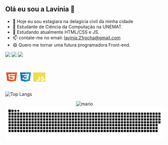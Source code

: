 ## Olá eu sou a Lavínia 👋

- 🔭 Hoje eu sou estagiara na delagicia civil da minha cidade
- 💾 Estudante de Ciência da Computação na UNEMAT.
- 🌱 Estudando atualmente HTML/CSS e JS.
- 📫 contate-me no email: lavinia.21rocha@gmail.com
- 😄 Quero me tornar uma futura programadora Front-end.
<div> 
  <a href="https://instagram.com/lavis.san_1999" target="_blank"><img src="https://img.shields.io/badge/-Instagram-%23E4405F?style=for-the-badge&logo=instagram&logoColor=white" target="_blank"></a>
  <a href = "mailto:lavinia.21@gmail.com"><img src="https://img.shields.io/badge/-Gmail-%23333?style=for-the-badge&logo=gmail&logoColor=white" target="_blank"></a>
  <a href="https://www.linkedin.com/in/lavínia-andrade-002214209" target="_blank"><img src="https://img.shields.io/badge/-LinkedIn-%230077B5?style=for-the-badge&logo=linkedin&logoColor=white" target="_blank"></a> 
</div>

  ##

<div style="display: inline_block"><br>
  <img align="center" alt="Rafa-HTML" height="30" width="40" src="https://raw.githubusercontent.com/devicons/devicon/master/icons/html5/html5-original.svg">
  <img align="center" alt="Rafa-CSS" height="30" width="40" src="https://raw.githubusercontent.com/devicons/devicon/master/icons/css3/css3-original.svg">
  <img align="center" alt="Rafa-Js" height="30" width="40" src="https://raw.githubusercontent.com/devicons/devicon/master/icons/javascript/javascript-plain.svg">
  <!--<img align="center" alt="Rafa-Ts" height="30" width="40" src="https://raw.githubusercontent.com/devicons/devicon/master/icons/typescript/typescript-plain.svg">
  <img align="center" alt="Rafa-React" height="30" width="40" src="https://raw.githubusercontent.com/devicons/devicon/master/icons/react/react-original.svg">
  <img align="center" alt="Rafa-Python" height="30" width="40" src="https://raw.githubusercontent.com/devicons/devicon/master/icons/python/python-original.svg">
  <img align="center" alt="Rafa-Csharp" height="30" width="40" src="https://raw.githubusercontent.com/devicons/devicon/master/icons/csharp/csharp-original.svg">--!>
</div>
<br>
  
![Top Langs](https://github-readme-stats.vercel.app/api/top-langs/?username=lavis02\&layout=compact)

<div align="center">
  <img src ="https://steamuserimages-a.akamaihd.net/ugc/2072262150969243013/26C01734A45D238AE7AAFE49CE3771D2B42AA2A0/?    imw=5000&imh=5000&ima=fit&impolicy=Letterbox&imcolor=%23000000&letterbox=false" alt="mario">
</div>


<picture align="center">
  <source media="(prefers-color-scheme: dark)" srcset="https://raw.githubusercontent.com/lavis02/lavis02/output/github-contribution-grid-snake-dark.svg">
  <source media="(prefers-color-scheme: light)" srcset="https://raw.githubusercontent.com/lavis02/lavis02/output/github-contribution-grid-snake-dark.svg">
  <img align="center" alt="github contribution grid snake animation" src="https://raw.githubusercontent.com/lavis02/lavis02/output/github-contribution-grid-snake.svg">
</picture>

